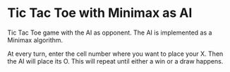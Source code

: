 # Tic Tac Toe with Minimax as AI
Tic Tac Toe game with the AI as opponent. The AI is implemented as a Minimax algorithm.

At every turn, enter the cell number where you want to place your X. Then the AI will place its O.
This will repeat until either a win or a draw happens.